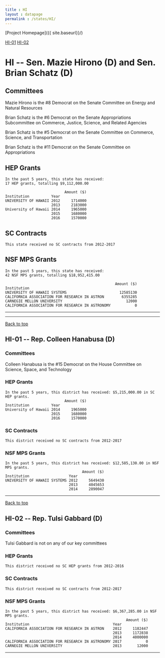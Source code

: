 ```yaml
---
title : HI
layout : datapage
permalink : /states/HI/
---
```

<a name="top"></a>
[Project Homepage]({{ site.baseurl}}/)


[HI-01](#HI-01)  [HI-02](#HI-02)  

# HI -- Sen. Mazie Hirono (D) and  Sen. Brian Schatz (D)
## Committees
Mazie Hirono is the #8 Democrat on the Senate Committee on Energy and Natural Resources 

Brian Schatz is the #6 Democrat on the Senate Appropriations Subcommittee on Commerce, Justice, Science, and Related Agencies 

Brian Schatz is the #5 Democrat on the Senate Committee on Commerce, Science, and Transportation 

Brian Schatz is the #11 Democrat on the Senate Committee on Appropriations 

## HEP Grants
```
In the past 5 years, this state has received:
17 HEP grants, totalling $9,112,000.00
 
                           Amount ($)
Institution          Year            
UNIVERSITY OF HAWAII 2012     1714000
                     2013     2183000
University of Hawaii 2014     1965000
                     2015     1680000
                     2016     1570000
```
## SC Contracts
```
This state received no SC contracts from 2012-2017
```
## NSF MPS Grants
```
In the past 5 years, this state has received:
42 NSF MPS grants, totalling $18,952,415.00
 
                                                  Amount ($)
Institution                                                 
UNIVERSITY OF HAWAII SYSTEMS                        12585130
CALIFORNIA ASSOCIATION FOR RESEARCH IN ASTRON        6355285
CARNEGIE MELLON UNIVERSITY                             12000
CALIFORNIA ASSOCIATION FOR RESEARCH IN ASTRONOMY           0
```
---
---
<a name="HI-01"></a>
[Back to top](#top)
## HI-01 -- Rep. Colleen Hanabusa (D)
### Committees
Colleen Hanabusa is the #15 Democrat on the House Committee on Science, Space, and Technology 

### HEP Grants
```
In the past 5 years, this district has received: $5,215,000.00 in SC HEP grants.
                           Amount ($)
Institution          Year            
University of Hawaii 2014     1965000
                     2015     1680000
                     2016     1570000
```
### SC Contracts
```
This district received no SC contracts from 2012-2017
```
### NSF MPS Grants
```
In the past 5 years, this district has received: $12,585,130.00 in NSF MPS grants.
                                   Amount ($)
Institution                  Year            
UNIVERSITY OF HAWAII SYSTEMS 2012     5649430
                             2013     4045653
                             2014     2890047
```
---
<a name="HI-02"></a>
[Back to top](#top)
## HI-02 -- Rep. Tulsi Gabbard (D)
### Committees
Tulsi Gabbard is not on any of our key committees 

### HEP Grants
```
This district received no SC HEP grants from 2012-2016
```
### SC Contracts
```
This district received no SC contracts from 2012-2017
```
### NSF MPS Grants
```
In the past 5 years, this district has received: $6,367,285.00 in NSF MPS grants.
                                                       Amount ($)
Institution                                      Year            
CALIFORNIA ASSOCIATION FOR RESEARCH IN ASTRON    2012     1182447
                                                 2013     1172838
                                                 2014     4000000
CALIFORNIA ASSOCIATION FOR RESEARCH IN ASTRONOMY 2017           0
CARNEGIE MELLON UNIVERSITY                       2013       12000
```
---
